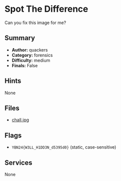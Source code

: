 # Spot The Difference
Can you fix this image for me? 

## Summary
- **Author:** quackers
- **Category:** forensics
- **Difficulty:** medium
- **Finals:** False

## Hints
None

## Files
- [chall.jpg](<dist/chall.jpg>)

## Flags
- `YBN24{W3LL_H1DD3N_d5395d0}` (static, case-sensitive)

## Services
None
